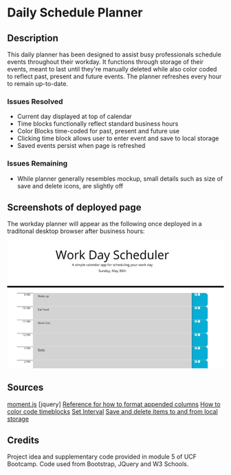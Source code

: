 # Daily Schedule Planner

## Description
This daily planner has been designed to assist busy professionals schedule events throughout their workday. 
It functions through storage of their events, meant to last until they're manually deleted while also color coded
to reflect past, present and future events. The planner refreshes every hour to remain up-to-date. 

### Issues Resolved
* Current day displayed at top of calendar
* Time blocks functionally reflect standard business hours
* Color Blocks time-coded for past, present and future use
* Clicking time block allows user to enter event and save to local storage
* Saved events persist when page is refreshed

### Issues Remaining
* While planner generally resembles mockup, small details such as size of save and delete icons, are slightly off

## Screenshots of deployed page

The workday planner will appear as the following once deployed in a traditonal desktop browser after business hours:

![Home page](develop/homepage.JPG)

## Sources

[moment.js](https://momentjs.com/)
[jquery]
[Reference for how to format appended columns](https://getbootstrap.com/docs/5.0/layout/columns/)
[How to color code timeblocks](https://stackoverflow.com/questions/59995703/trying-to-change-background-color-based-off-if-the-hour-is-in-the-past-current)
[Set Interval](https://www.w3schools.com/jsref/met_win_setinterval.asp)
[Save and delete items to and from local storage](https://blog.logrocket.com/localstorage-javascript-complete-guide/#setitem)

## Credits

Project idea and supplementary code provided in module 5 of UCF Bootcamp. Code used from Bootstrap, JQuery and W3 Schools.